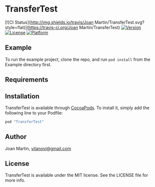 # TransferTest

[![CI Status](http://img.shields.io/travis/Joan Martin/TransferTest.svg?style=flat)](https://travis-ci.org/Joan Martin/TransferTest)
[![Version](https://img.shields.io/cocoapods/v/TransferTest.svg?style=flat)](http://cocoapods.org/pods/TransferTest)
[![License](https://img.shields.io/cocoapods/l/TransferTest.svg?style=flat)](http://cocoapods.org/pods/TransferTest)
[![Platform](https://img.shields.io/cocoapods/p/TransferTest.svg?style=flat)](http://cocoapods.org/pods/TransferTest)

## Example

To run the example project, clone the repo, and run `pod install` from the Example directory first.

## Requirements

## Installation

TransferTest is available through [CocoaPods](http://cocoapods.org). To install
it, simply add the following line to your Podfile:

```ruby
pod "TransferTest"
```

## Author

Joan Martin, vilanovi@gmail.com

## License

TransferTest is available under the MIT license. See the LICENSE file for more info.
